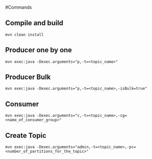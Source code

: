 #Commands

## Compile and build
```
mvn clean install
```

## Producer one by one
```
mvn exec:java -Dexec.arguments="p,-t=<topic_name>"
```

## Producer Bulk

```
mvn exec:java -Dexec.arguments="p,-t=<topic_name>,-isBulk=true"
```

## Consumer 

```
mvn exec:java -Dexec.arguments="c,-t=<topic_name>,-cg=<name_of_consumer_group>"
```

## Create Topic
```
mvn exec:java -Dexec.arguments="admin,-t=<topic_name>,-pc=<number_of_partitions_for_the_topic>"
```